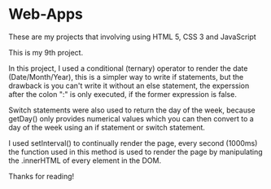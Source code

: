 # Web-Apps
These are my projects that involving using HTML 5, CSS 3 and JavaScript

This is my 9th project.

In this project, I used a conditional (ternary) operator to render the date (Date/Month/Year), this is a simpler way to write if statements, but the drawback is you can't write it without an else statement, the experssion after the colon ":" is only executed, if the former expression is false.

Switch statements were also used to return the day of the week, because getDay() only provides numerical values which you can then convert to a day of the week using an if statement or switch statement.

I used setInterval() to continually render the page, every second (1000ms) the function used in this method is used to render the page by manipulating the .innerHTML of every element in the DOM.

Thanks for reading!
